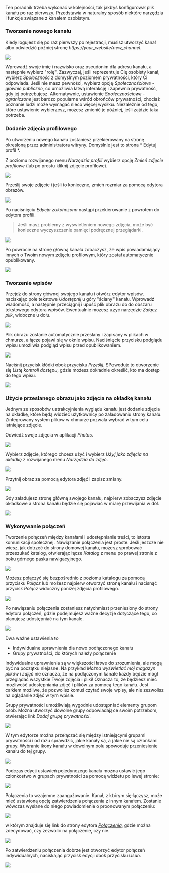 
Ten poradnik trzeba wykonać w kolejności, tak jakbyś konfigurował plik kanału po raz pierwszy. Przedstawia w naturalny sposób niektóre narzędzia i funkcje związane z kanałem osobistym.

### Tworzenie nowego kanału

Kiedy logujesz się po raz pierwszy po rejestracji, musisz utworzyć kanał albo odwiedzić później stronę *https://your_website/new_channel*.

![](assets/c9a880cc82ffa1f7c2f460397bb083bf7dc2a2b8f065e64da598b45b4a2b.png)

Wprowadź swoje imię i nazwisko oraz pseudonim dla adresu kanału, a następnie wybierz "rolę". Zazwyczaj, jeśli reprezentuje Cię osobisty kanał, wybierz *Społeczność* z domyślnym poziomem prywatności, który Ci odpowiada. Jeśli nie masz pewności, wybierz opcję *Społecznościowe - głównie publiczne*, co umożliwia łatwą interakcję i zapewnia prywatność, gdy jej potrzebujesz. Alternatywnie, ustawienie *Społecznościowe - ograniczone* jest bardzo popularne wśród obrońców prywatności, chociaż poznanie ludzi może wymagać nieco więcej wysiłku. Niezależnie od tego, które ustawienie wybierzesz, możesz zmienić je później, jeśli zajdzie taka potrzeba.

### Dodanie zdjęcia profilowego

Po utworzeniu nowego kanału zostaniesz przekierowany na stronę określoną przez administratora witryny. Domyślnie jest to strona * Edytuj profil *.

Z poziomu rozwijanego menu *Narzędzia profili* wybierz opcję *Zmień zdjęcie profilowe* (lub po prostu kliknij zdjęcie profilowe).

![](assets/31f42a02bdbae095e0329db6c3814e2975979aff12f873f43d81724c5e61.png)

Prześlij swoje zdjęcie i jeśli to konieczne, zmień rozmiar za pomocą edytora obrazów.

![](assets/458a842c2ea0fbe3b7869bb14dfffe1e5be098d1cd6e590bbead25b4cc05.png)

Po naciśnięciu *Edycja zakończona* nastąpi przekierowanie z powrotem do edytora profili.

> Jeśli masz problemy z wyświetleniem nowego zdjęcia, może być konieczne
> wyczyszczenie pamięci podręcznej przeglądarki.

![](assets/d080e92d797af5e863fa39b2084c16a8410de1f7a6559633435817444aef.png)

Po powrocie na stronę główną kanału zobaczysz, że wpis powiadamiający innych o Twoim nowym zdjęciu profilowym, który został automatycznie opublikowany.

![](assets/1ebe02c205962dd25035c441631745d16acdb7a44e50d148256c8ad26a67.png)


### Tworzenie wpisów

Przejdź do strony głównej swojego kanału i otwórz edytor wpisów, naciskając pole tekstowe *Udostępnij* u góry "ściany"  kanału. Wprowadź wiadomość, a następnie przeciągnij i upuść plik obrazu do do obszaru tekstowego edytora wpisów. Ewentualnie możesz użyć narzędzie *Załącz plik*, widoczne u dołu.

![](assets/b0bfdf02aef3710a37bb6092c3240b291eca8afa73133b3ac03b86f3302d.png)

Plik obrazu zostanie automatycznie przesłany i zapisany w plikach w chmurze, a łącze pojawi się w oknie wpisu. Naciśnięcie przycisku podglądu wpisu umożliwia podgląd wpisu przed opublikowaniem.

![](assets/7c976a06662a1357b3da8ed0680d1a721c85f2ae2bdd5739a8def466010e.png)

Naciśnij przycisk kłódki obok przycisku *Prześlij*. SPowoduje to otworzenie się *Listę kontroli dostępu*, gdzie możesz dokładnie określić, kto ma dostęp do tego wpisu.

![](assets/2b539d5a8474d6ec6dc91155b628d9be5f99ab04a78108ec404f53ec7bb5.png)


### Użycie przesłanego obrazu jako zdjęcia na okładkę kanału

Jednym ze sposobów uatrakcyjnienia wyglądu kanału jest dodanie zdjęcia na okładkę, które będą widzieć użytkownicy po załadowaniu strony kanału. Zintegrowany system plików w chmurze pozwala wybrać w tym celu istniejące zdjęcie.

Odwiedź swoje zdjęcia w aplikacji *Photos*.

![](assets/0965ace945f0c95ae38aa5bfedd230d2a7233d3915ac15d629f9dd845854.png)

Wybierz zdjęcie, którego chcesz użyć i wybierz *Użyj jako zdjęcia na okładkę* z rozwijanego menu *Narzędzia do zdjęć*.

![](assets/9eae9fad774a4cd29e665961d35affbd053368056f562c58200fb41027b0.png)

Przytnij obraz za pomocą edytora zdjęć i zapisz zmiany.

![](assets/b3eece28e8db67f1024af42055f0f24ed5e81ba622aca8cac576ccf5930e.png)

Gdy załadujesz stronę główną swojego kanału, najpierw zobaczysz zdjęcie okładkowe a strona kanału będzie się pojawiać w miarę przewijania w dół.

![](assets/4cf326152797a8ecdf5630e921756f825ee00f8ee464d3ef9fed971d2852.png)


### Wykonywanie połączeń

Tworzenie połączeń między kanałami i udostępnianie treści, to istosta komunikacji społecznej. Nawiązanie połączenia jest proste. Jeśli jeszcze nie wiesz, jak dotrzeć do strony domowej kanału, możesz spróbować przeszukać katalog, otwierając łącze *Katalog* z menu po prawej stronie z boku górnego paska nawigacyjnego.

![](assets/ef78bc6aa3fafebd46f353514c907b3fdfe019918fc5553bb3f31388a36f.png)

Możesz połączyć się bezpośrednio z poziomu katalogu za pomocą przycisku *Połącz* lub możesz najpierw otworzyć stronę kanału i nacisnąć przycisk *Połącz* widoczny poniżej zdjęcia profilowego.

![](assets/75d2927b7ad0d2043d4d3b6ba1364fac8ead173edd39340adaf78be11c9d.png)

Po nawiązaniu połączenia zostaniesz natychmiast przeniesiony do strony edytora połączeń, gdzie podejmujesz ważne decyzje dotyczące tego, co planujesz udostępniać na tym kanale.

![](assets/b334915c03a665493915598c69c17a87c910a39db2cd3b5292e4623ea4c4.png)

Dwa ważne ustawienia to

* Indywidualne uprawnienia dla nowo podłączonego kanału
* Grupy prywatności, do których należy połączenie

Indywidualne uprawnienia są w większości łatwe do zrozumienia, ale mogą być na początku niejasne. Na przykład *Można wyświetlać mój magazyn plików i zdjęć* nie oznacza, że na podłączonym kanale każdy będzie mógł przeglądać wszystkie Twoje zdjęcia i pliki! Oznacza to, że będziesz mieć możliwość udostępniania zdjęć i plików za pomocą tego kanału. Jest całkiem możliwe, że pozwolisz komuś czytać swoje wpisy, ale nie zezwolisz na oglądanie zdjęć w tym wpisie.

Grupy prywatności umożliwiają wygodnie udostępniać elementy grupom osób. Można utworzyć dowolne grupy odpowiadające swoim potrzebom, otwierając link *Dodaj grupę prywatności*. 

![](assets/facb0bdfdecb4c779de9048cd14b417c0d76de17af476be5f296b78d70e9.png)

W tym edytorze można przełączać się między istniejącymi grupami prywatności i od razu sprawdzić, jakie kanały są, a jakie nie są członkami grupy. Wybranie ikony kanału w dowolnym polu spowoduje przeniesienie kanału do tej grupy.

![](assets/25eaad2435200f72a1dd3a00ba17a76ca6db4c246b3c4fa286b390cae7c8.png)

Podczas edycji ustawień pojedynczego kanału można ustawić jego członkostwo w grupach prywatności za pomocą widżetu po lewej stronie:

![](assets/bdbcf0ffd9004657237f6b7b7863da5a8e39a5bc17d2c67fa160efef2056.png)

Połączenia to wzajemne zaangażowanie. Kanał, z którym się łączysz, może mieć ustawioną opcję zatwierdzenia połączenia z innym kanałem. Zostanie wówczas wysłane do niego powiadomienie o proonowanym połączeniu:

![](assets/324247680b605fd214fd61aecd8f216fa8f5dfa0f16a04c8e968fdbc43d0.png)

w którym znajduje się link do strony edytora [*Połączenia*](https://grid.reticu.li/connections), gdzie można zdecydować, czy zezwolić na połączenie, czy nie.

![](assets/e05248fdc5688d6d24bde52432fdc7b39692a094559aa504de99352940b1.png)

Po zatwierdzeniu połączenia dobrze jest otworzyć edytor połączeń indywidualnych, naciskając przycisk edycji obok przycisku *Usuń*.

![](assets/c4cad3e4c356dd2a227df79bd4dc6d47edf1b66ea243f005b6b452ec366b.png)
 
